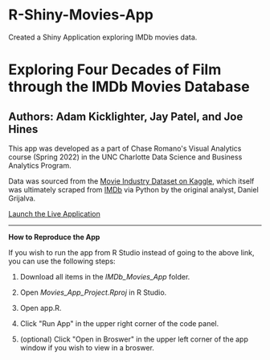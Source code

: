 # R-Shiny-Movies-App
Created a Shiny Application exploring IMDb movies data.

# Exploring Four Decades of Film through the IMDb Movies Database

## Authors: Adam Kicklighter, Jay Patel, and Joe Hines

This app was developed as a part of Chase Romano's Visual Analytics course (Spring 2022) in the UNC Charlotte Data Science and Business Analytics Program.

Data was sourced from the [Movie Industry Dataset on Kaggle](https://www.kaggle.com/datasets/danielgrijalvas/movies), which itself was ultimately scraped from [IMDb](https://www.imdb.com/) via Python by the original analyst, Daniel Grijalva.

[Launch the Live Application](https://dsba5122ak.shinyapps.io/Four_Decades_of_Films/?_ga=2.6885170.1243509843.1651453056-393120491.1648505789)

---

**How to Reproduce the App**

If you wish to run the app from R Studio instead of going to the above link, you can use the following steps:

1. Download all items in the *IMDb_Movies_App* folder.

2. Open *Movies_App_Project.Rproj* in R Studio.

3. Open app.R.

4. Click "Run App" in the upper right corner of the code panel.

5. (optional) Click "Open in Broswer" in the upper left corner of the app window if you wish to view in a broswer.
